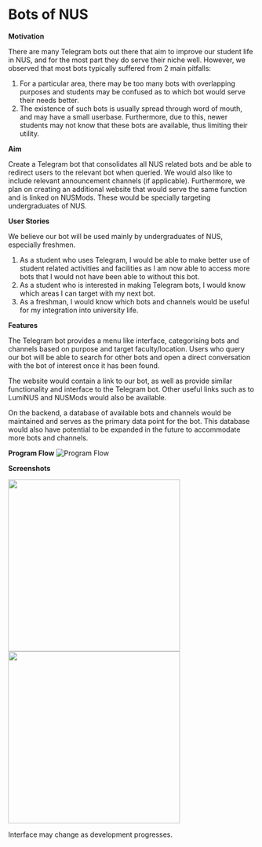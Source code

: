 # Bots of NUS

__Motivation__

There are many Telegram bots out there that aim to improve our student life in NUS, and for the most part they do serve their niche well. However, we observed that most bots typically suffered from 2 main pitfalls: 
 
1) For a particular area, there may be too many bots with overlapping purposes and students may be confused as to which bot would serve their needs better. 
2) The existence of such bots is usually spread through word of mouth, and may have a small userbase. Furthermore, due to this, newer students may not know that these bots are available, thus limiting their utility. 

__Aim__

Create a Telegram bot that consolidates all NUS related bots and be able to redirect users to the relevant bot when queried. We would also like to include relevant announcement channels (if applicable). Furthermore, we plan on creating an additional website that would serve the same function and is linked on NUSMods. These would be specially targeting undergraduates of NUS.  

__User Stories__

We believe our bot will be used mainly by undergraduates of NUS, especially freshmen. 

1) As a student who uses Telegram, I would be able to make better use of student related activities and facilities as I am now able to access more bots that I would not have been able to without this bot. 
2) As a student who is interested in making Telegram bots, I would know which areas I can target with my next bot. 
3) As a freshman, I would know which bots and channels would be useful for my integration into university life. 

__Features__

The Telegram bot provides a menu like interface, categorising bots and channels based on purpose and target faculty/location. Users who query our bot will be able to search for other bots and open a direct conversation with the bot of interest once it has been found.  

The website would contain a link to our bot, as well as provide similar functionality and interface to the Telegram bot. Other useful links such as to LumiNUS and NUSMods would also be available. 

On the backend, a database of available bots and channels would be maintained and serves as the primary data point for the bot. This database would also have potential to be expanded in the future to accommodate more bots and channels. 

__Program Flow__
![Program Flow](https://i.imgur.com/NYLhW5j.png)

__Screenshots__
<p><img src="https://i.imgur.com/GGk0Ijh.jpg" width="350">
<img src="https://i.imgur.com/VMeH6dn.jpg" width="350"></p>
Interface may change as development progresses.
